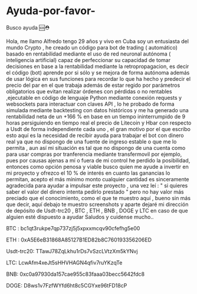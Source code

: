 # Ayuda-por-favor-
Busco ayuda 🆘⛑️


Hola, me llamo  Alfredo tengo 29 años y vivo en Cuba soy un entusiasta del mundo Crypto , he creado un código para bot de trading ( automático) basado en rentabilidad mediante el uso de red neuronal autónoma ( inteligencia artificial) capaz de perfeccionar su capacidad de tomar decisiones en base a la rentabilidad mediante la retropropagacion, es decir el código (bot) aprende por si sólo  y se mejora de forma autónoma además de usar lógica en sus funciones para recordar lo que ha hecho y predecir el precio del par en el que trabaja además de estar regido por parámetros obligatorios que evitan realizar órdenes con pérdidas o no rentables ,ejecutable en código de lenguaje Python mediante conexión requests y websockets  para interactuar con claves API , lo he probado de forma simulada mediante backtesting con datos históricos y me ha generado una rentabilidad neta de un +166 % en base en un tiempo ininterrumpido de 9 horas persiguiendo en tiempo real el precio de Litecoin y Hbar con respecto a Usdt de forma independiente cada uno ,  el gran motivo por el que escribo esto aquí es la necesidad de recibir ayuda para trabajar el bot con dinero real ya que no dispongo de una fuente de ingreso estable o que me lo permita , aun así mi situación es tal que no dispongo de una cuenta como para usar compras por tranferencia mediante transfermovil por ejemplo, pues por causas ajenas a mí o fuera de mi control he perdido la posibilidad, entonces como opción penosa y viable busco quien me ayude a invertir en mi proyecto y  ofrezco el 10 % de interés en cuanto las ganancias lo permitan, acepto el más mínimo monto cualquier cantidad es sinceramente agradecida para ayudar a impulsar este proyecto , una vez leí :  " si quieres saber el valor del dinero intenta pedirlo prestado "  pero no hay valor  más preciado que el conocimiento, como el que te muestro aquí , bueno sin más que decir, aquí debajo te muestro screenshots y aparte dejaré mi dirección de depósito de  Usdt-trc20 , BTC , ETH , BNB , DOGE y  LTC  en caso de que alguien esté dispuesto a ayudar 
Saludos y cuidense mucho..

BTC : bc1qt3rukpe7qp737zj5j5xpxxmcqv90cfefhg5e00

ETH : 0xA5E6eB31868A85127B1ED82b8C760193356206ED

Usdt-trc20: TTawJ78ZqLkhu1rDs7vSzcLVtzXm5kYNvj

LTC: LcwAfm4xeJt5sHHVHAGN4qfiv7ruYKzqTe

BNB: 0xc0a97930da157cae955c83faaa03becc5642fdc8

DOGE: D8ws1v7FzfWYfd6ht8c5CGYxe96tFD18cP
